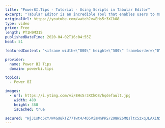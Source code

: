 ```yaml
---
title: "PowerBI.Tips - Tutorial - Using Scripts in Tabular Editor"
excerpt: "Tabular Editor is an incredible Tool that enables users to manipulate a Tabular Model at lighting speeds.  Daniel Otykier is the creator of Tabular Editor.  In this video Daniel will explain how to effectively use scripting to automate repetitive tasks.    Scripting is by far the most powerful part of"
originalUrl: https://youtube.com/watch?v=EHs5r3XCkO8
type: video
price: Free
length: PT1H9M31S
publishedDateTime: 2020-04-02T16:04:55Z
heat: 51

featuredContent: "<iframe width=\"800\" height=\"500\" frameborder=\"0\" src=\"https://www.youtube.com/embed/EHs5r3XCkO8\" allow=\"accelerometer; autoplay; encrypted-media; gyroscope; picture-in-picture\" allowfullscreen></iframe>"

provider:
  name: Power BI Tips
  domain: powerbi.tips

topics:
  - Power BI

images:
  - url: https://i.ytimg.com/vi/EHs5r3XCkO8/hqdefault.jpg
    width: 480
    height: 360
    isCached: true

secured: "HjJ1sMc5cY/W4GUukTZ77Twt4/4D5ViaMnPRS/208WZ6MQsltc5zxqJLAX1N5C0sR/A9KYoNzlXpYoAbSR8vmLHTWCnShA/tgwpMk8+/pjFV/QUvVr5ooOVo0GfLHKGcPemtF2/EROjU4deQFH9DKLs4XjEviqTO4U4NIVCbRP/3qvfpKSZedAje/r2Nb7bYvzN8SEW702+g/QG+oEx0pHrubLkzm/SIDzRZ4UeqsXArdoi0vc+too94CSR76DQwoo86oYfI5QbsqbpHy2PgfTlC4/H9XYHVK9tSJVjlvl6AAsrHRqt+yyrVrhs/9/KrbrdkXf2AiGWGsJ1FT22WiSinPfBQVilPxq3P4s1GmisT/G/B2AgJp0Ur1gk7OhNg1hAWKJtPHn9+8m4sPaBPaV0WuuZp+Y+qXwuaC6cVerg=;N3Z5YKR4chUdqjHUOSUfFA=="
---
```


